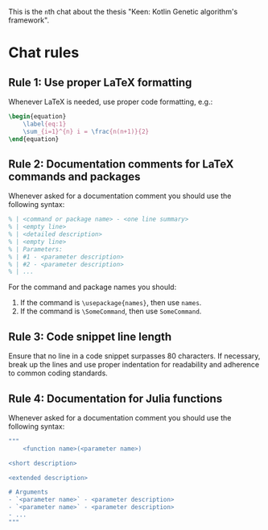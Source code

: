This is the `n`th chat about the thesis "Keen: Kotlin Genetic algorithm's framework".

# Chat rules

## Rule 1: Use proper LaTeX formatting

Whenever LaTeX is needed, use proper code formatting, e.g.:
```latex
\begin{equation}
    \label{eq:1}
    \sum_{i=1}^{n} i = \frac{n(n+1)}{2}
\end{equation}
```

## Rule 2: Documentation comments for LaTeX commands and packages

Whenever asked for a documentation comment you should use the following syntax:
```latex
% | <command or package name> - <one line summary>
% | <empty line>
% | <detailed description>
% | <empty line>
% | Parameters:
% | #1 - <parameter description>
% | #2 - <parameter description>
% | ...
```
For the command and package names you should:
1. If the command is ``\usepackage{names}``, then use ``names``.
2. If the command is ``\SomeCommand``, then use ``SomeCommand``.

## Rule 3: Code snippet line length

Ensure that no line in a code snippet surpasses 80 characters. 
If necessary, break up the lines and use proper indentation for readability and 
adherence to common coding standards.

## Rule 4: Documentation for Julia functions

Whenever asked for a documentation comment you should use the following syntax:

```julia
"""
    <function name>(<parameter name>)

<short description>

<extended description>

# Arguments
- `<parameter name>` - <parameter description>
- `<parameter name>` - <parameter description>
- ...
"""
```